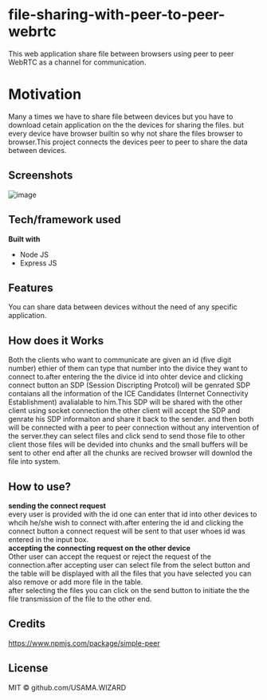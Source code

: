 # file-sharing-with-peer-to-peer-webrtc
This web application  share file between browsers using peer to peer WebRTC as a channel for communication.

# Motivation
Many a times we have to share file between devices but you have to download cetain application on the the devices for sharing the files.
but every device have browser builtin so why not share the files browser to browser.This project connects the devices peer to peer to share the data between devices.


## Screenshots
![image](https://user-images.githubusercontent.com/47350008/115103222-115ea400-9f05-11eb-83b6-5ce64617551f.png)


## Tech/framework used

**Built with**
<ul>
  <li>Node JS</li>
  <li>Express JS</li>
</ul>


## Features
You can share data between devices  without the need of any specific application.

## How does it Works
Both the clients who want to communicate are given an id (five digit number) ethier of them can type that number into the divice they want to connect to.after entering the the divice id into ohter device and clicking connect button an SDP (Session Discripting Protcol) will be genrated SDP contaians all the information of the ICE  Candidates (Internet Connectivity Establishment) avalialable to him.This SDP will be shared with the other client using socket connection the other client will accept the SDP and genrate his SDP informaiton and share it back to the sender.
and then both will be connected with a peer to peer connection without any intervention of the server.they can select files and click send to send those file to other client those files will be devided into chunks and the small buffers will be sent to other end after all the chunks are recived browser will downlod the file into system.



## How to use?
**sending the connect request** <br>
every user is provided with the id one can enter that id into other devices to whcih he/she wish to connect with.after entering the id and clicking the connect button a connect request will be sent to that user whoes id was entered in the input box.<br>
**accepting the connecting request on the other device** <br>
Other user can accept the request or reject the request of the connection.after accepting user can select file from the select button and the table will be displayed with all the files that you have selected you can also remove or add more file in the table.<br>
after selecting the files you can click on the send button to initiate the the file transmission of the file to the other end.

## Credits

https://www.npmjs.com/package/simple-peer


## License

MIT © github.com/USAMA.WIZARD

